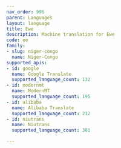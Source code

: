 ```yaml
---
nav_order: 996
parent: Languages
layout: language
title: Ewe
description: Machine translation for Ewe
code: ee
family:
- slug: niger-congo
  name: Niger-Congo
supported_apis:
- id: google
  name: Google Translate
  supported_language_count: 132
- id: modernmt
  name: ModernMT
  supported_language_count: 195
- id: alibaba
  name: Alibaba Translate
  supported_language_count: 212
- id: niutrans
  name: Niutrans
  supported_language_count: 381

---
```



